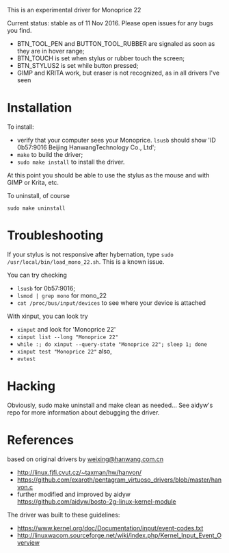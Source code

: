 This is an experimental driver for Monoprice 22

Current status: stable as of 11 Nov 2016.  Please open issues for any bugs you find.

  - BTN_TOOL_PEN and BUTTON_TOOL_RUBBER are signaled as soon as they are in hover range;
  - BTN_TOUCH is set when stylus or rubber touch the screen;
  - BTN_STYLUS2 is set while button pressed;
  - GIMP and KRITA work, but eraser is not recognized, as in all drivers I've seen

Installation
============

To install:
- verify that your computer sees your Monoprice.  `lsusb` should show 'ID 0b57:9016 Beijing HanwangTechnology Co., Ltd';
- `make` to build the driver;
- `sudo make install` to install the driver.

At this point you should be able to use the stylus as the mouse and with GIMP or Krita, etc.

To uninstall, of course
```
sudo make uninstall
```

Troubleshooting
===============

If your stylus is not responsive after hybernation, type `sudo /usr/local/bin/load_mono_22.sh`.  This is a known issue.

You can try checking
- `lsusb` for 0b57:9016;
- `lsmod | grep mono` for mono_22
- `cat /proc/bus/input/devices` to see where your device is attached

With xinput, you can look try
- `xinput` and look for 'Monoprice 22'
- `xinput list --long "Monoprice 22"`
- `while :; do xinput --query-state "Monoprice 22"; sleep 1; done`
- `xinput test "Monoprice 22"`
also,
- `evtest` 

Hacking
=======
Obviously, sudo make uninstall and make clean as needed...
See aidyw's repo for more information about debugging the driver.

References
==========
based on original drivers by  <weixing@hanwang.com.cn>
- http://linux.fjfi.cvut.cz/~taxman/hw/hanvon/
- https://github.com/exaroth/pentagram_virtuoso_drivers/blob/master/hanvon.c
- further modified and improved by aidyw https://github.com/aidyw/bosto-2g-linux-kernel-module

The driver was built to these guidelines:
- https://www.kernel.org/doc/Documentation/input/event-codes.txt
- http://linuxwacom.sourceforge.net/wiki/index.php/Kernel_Input_Event_Overview


